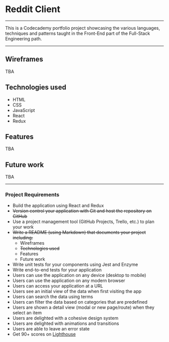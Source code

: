 # Reddit Client

-----
This is a Codecademy portfolio project showcasing the various languages, techniques and patterns taught in the Front-End part of the Full-Stack Engineering path.

-----

## Wireframes

TBA

## Technologies used

* HTML
* CSS
* JavaScript
* React
* Redux

## Features

TBA

## Future work

TBA

-----

### Project Requirements

* Build the application using React and Redux
* ~~Version control your application with Git and host the repository on GitHub~~
* Use a project management tool (GitHub Projects, Trello, etc.) to plan your work
* ~~Write a README (using Markdown) that documents your project including:~~
  * Wireframes
  * ~~Technologies used~~
  * Features
  * Future work
* Write unit tests for your components using Jest and Enzyme
* Write end-to-end tests for your application
* Users can use the application on any device (desktop to mobile)
* Users can use the application on any modern browser
* Users can access your application at a URL
* Users see an initial view of the data when first visiting the app
* Users can search the data using terms
* Users can filter the data based on categories that are predefined
* Users are shown a detail view (modal or new page/route) when they select an item
* Users are delighted with a cohesive design system
* Users are delighted with animations and transitions
* Users are able to leave an error state
* Get 90+ scores on [Lighthouse](https://web.dev/measure/)
